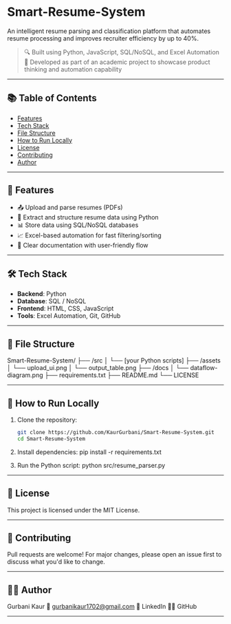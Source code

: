 # Smart-Resume-System

An intelligent resume parsing and classification platform that automates resume processing and improves recruiter efficiency by up to 40%.

> 🔍 Built using Python, JavaScript, SQL/NoSQL, and Excel Automation  
> 🎯 Developed as part of an academic project to showcase product thinking and automation capability

---

## 📚 Table of Contents

- [Features](#-features)
- [Tech Stack](#-techstack)
- [File Structure](#-file-structure)
- [How to Run Locally](#-how-to-run-locally)
- [License](#-license)
- [Contributing](#-contributing)
- [Author](#-author)


---

## 🚀 Features

- 📤 Upload and parse resumes (PDFs)
- 🧠 Extract and structure resume data using Python
- 📊 Store data using SQL/NoSQL databases
- 📈 Excel-based automation for fast filtering/sorting
- 📎 Clear documentation with user-friendly flow

---

## 🛠️ Tech Stack

- **Backend**: Python  
- **Database**: SQL / NoSQL  
- **Frontend**: HTML, CSS, JavaScript  
- **Tools**: Excel Automation, Git, GitHub

---

## 📂 File Structure

Smart-Resume-System/
├── /src
│ └── [your Python scripts]
├── /assets
│ └── upload_ui.png
│ └── output_table.png
├── /docs
│ └── dataflow-diagram.png
├── requirements.txt
├── README.md
└── LICENSE
  
---

## 🧪 How to Run Locally

1. Clone the repository:
   ```bash
   git clone https://github.com/KaurGurbani/Smart-Resume-System.git
   cd Smart-Resume-System
2. Install dependencies:
pip install -r requirements.txt

3. Run the Python script:
python src/resume_parser.py

---

## 📄 License

This project is licensed under the MIT License.

---

## 🤝 Contributing

Pull requests are welcome! For major changes, please open an issue first to discuss what you'd like to change.

---

## 👩‍💻 Author

Gurbani Kaur
📧 gurbanikaur1702@gmail.com
🔗 LinkedIn
🧑‍💻 GitHub

---

